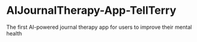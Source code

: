 # AIJournalTherapy-App-TellTerry
The first AI-powered journal therapy app for users to improve their mental health
